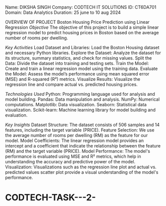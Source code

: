 Name: DIKSHA SINGH 
Company: CODTECH IT SOLUTIONS
ID: CT6DA701
Domain: Data Analytics
Duration: 25 june to 10 aug 2024

OVERVIEW OF PROJECT 
Boston Housing Price Prediction using Linear Regression
*Objective*
The objective of this project is to build a simple linear regression model to predict housing prices in Boston based on the average number of rooms per dwelling.

*Key Activities*
Load Dataset and Libraries: Load the Boston Housing dataset and necessary Python libraries.
Explore the Dataset: Analyze the dataset for its structure, summary statistics, and check for missing values.
Split the Data: Divide the dataset into training and testing sets.
Train the Model: Create and train a linear regression model using the training data.
Evaluate the Model: Assess the model’s performance using mean squared error (MSE) and R-squared (R²) metrics.
Visualize Results: Visualize the regression line and compare actual vs. predicted housing prices.

*Technologies Used*
Python: Programming language used for analysis and model building.
Pandas: Data manipulation and analysis.
NumPy: Numerical computations.
Matplotlib: Data visualization.
Seaborn: Statistical data visualization.
Scikit-learn: Machine learning library for model building and evaluation.

*Key Insights*
Dataset Structure: The dataset consists of 506 samples and 14 features, including the target variable (PRICE).
Feature Selection: We use the average number of rooms per dwelling (RM) as the feature for our model.
Model Coefficients: The linear regression model provides an intercept and a coefficient that indicate the relationship between the feature (RM) and the target variable (PRICE).
Model Performance: The model's performance is evaluated using MSE and R² metrics, which help in understanding the accuracy and predictive power of the model.
Visualization: Visualizations such as the regression line plot and actual vs. predicted values scatter plot provide a visual understanding of the model's performance.
# CODTECH-TASK---2-
